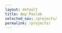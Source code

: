 ```yaml
---
layout: default
title: Amy Paslak
selected_nav: /projects/
permalink: /projects/
---
```


<div id="projects">

</div>
